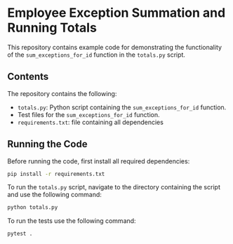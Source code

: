 # Employee Exception Summation and Running Totals

This repository contains example code for demonstrating the functionality of the `sum_exceptions_for_id` function in the `totals.py` script.

## Contents

The repository contains the following:

- `totals.py`: Python script containing the `sum_exceptions_for_id` function.
- Test files for the `sum_exceptions_for_id` function.
- `requirements.txt`: file containing all dependencies

## Running the Code

Before running the code, first install all required dependencies:
```bash
pip install -r requirements.txt
```

To run the `totals.py` script, navigate to the directory containing the script and use the following command:

```bash
python totals.py
```

To run the tests use the following command:

```bash
pytest .
```